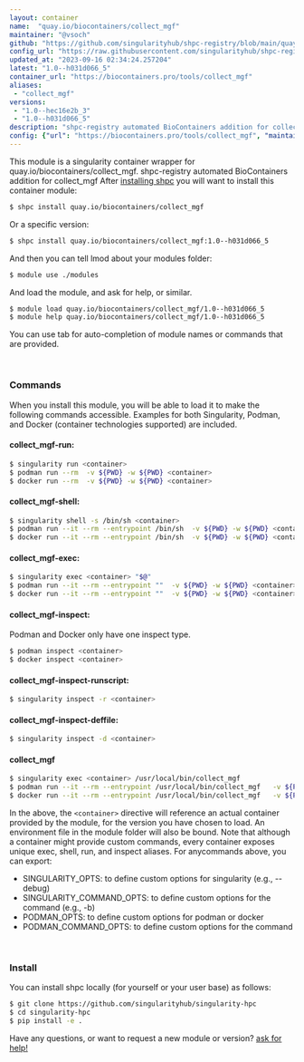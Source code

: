 ```yaml
---
layout: container
name:  "quay.io/biocontainers/collect_mgf"
maintainer: "@vsoch"
github: "https://github.com/singularityhub/shpc-registry/blob/main/quay.io/biocontainers/collect_mgf/container.yaml"
config_url: "https://raw.githubusercontent.com/singularityhub/shpc-registry/main/quay.io/biocontainers/collect_mgf/container.yaml"
updated_at: "2023-09-16 02:34:24.257204"
latest: "1.0--h031d066_5"
container_url: "https://biocontainers.pro/tools/collect_mgf"
aliases:
 - "collect_mgf"
versions:
 - "1.0--hec16e2b_3"
 - "1.0--h031d066_5"
description: "shpc-registry automated BioContainers addition for collect_mgf"
config: {"url": "https://biocontainers.pro/tools/collect_mgf", "maintainer": "@vsoch", "description": "shpc-registry automated BioContainers addition for collect_mgf", "latest": {"1.0--h031d066_5": "sha256:db072db8aa13159c7a2fc873f4eabbc1c07e260ef1bff3b69f894ca0031d9b9c"}, "tags": {"1.0--hec16e2b_3": "sha256:c65a4f373bda875cd2c457946670d30d44f4f7485a84fcb53ed159fc8eeb2bd1", "1.0--h031d066_5": "sha256:db072db8aa13159c7a2fc873f4eabbc1c07e260ef1bff3b69f894ca0031d9b9c"}, "docker": "quay.io/biocontainers/collect_mgf", "aliases": {"collect_mgf": "/usr/local/bin/collect_mgf"}}
---
```


This module is a singularity container wrapper for quay.io/biocontainers/collect_mgf.
shpc-registry automated BioContainers addition for collect_mgf
After [installing shpc](#install) you will want to install this container module:


```bash
$ shpc install quay.io/biocontainers/collect_mgf
```

Or a specific version:

```bash
$ shpc install quay.io/biocontainers/collect_mgf:1.0--h031d066_5
```

And then you can tell lmod about your modules folder:

```bash
$ module use ./modules
```

And load the module, and ask for help, or similar.

```bash
$ module load quay.io/biocontainers/collect_mgf/1.0--h031d066_5
$ module help quay.io/biocontainers/collect_mgf/1.0--h031d066_5
```

You can use tab for auto-completion of module names or commands that are provided.

<br>

### Commands

When you install this module, you will be able to load it to make the following commands accessible.
Examples for both Singularity, Podman, and Docker (container technologies supported) are included.

#### collect_mgf-run:

```bash
$ singularity run <container>
$ podman run --rm  -v ${PWD} -w ${PWD} <container>
$ docker run --rm  -v ${PWD} -w ${PWD} <container>
```

#### collect_mgf-shell:

```bash
$ singularity shell -s /bin/sh <container>
$ podman run --it --rm --entrypoint /bin/sh  -v ${PWD} -w ${PWD} <container>
$ docker run --it --rm --entrypoint /bin/sh  -v ${PWD} -w ${PWD} <container>
```

#### collect_mgf-exec:

```bash
$ singularity exec <container> "$@"
$ podman run --it --rm --entrypoint ""  -v ${PWD} -w ${PWD} <container> "$@"
$ docker run --it --rm --entrypoint ""  -v ${PWD} -w ${PWD} <container> "$@"
```

#### collect_mgf-inspect:

Podman and Docker only have one inspect type.

```bash
$ podman inspect <container>
$ docker inspect <container>
```

#### collect_mgf-inspect-runscript:

```bash
$ singularity inspect -r <container>
```

#### collect_mgf-inspect-deffile:

```bash
$ singularity inspect -d <container>
```


#### collect_mgf

```bash
$ singularity exec <container> /usr/local/bin/collect_mgf
$ podman run --it --rm --entrypoint /usr/local/bin/collect_mgf   -v ${PWD} -w ${PWD} <container> -c " $@"
$ docker run --it --rm --entrypoint /usr/local/bin/collect_mgf   -v ${PWD} -w ${PWD} <container> -c " $@"
```



In the above, the `<container>` directive will reference an actual container provided
by the module, for the version you have chosen to load. An environment file in the
module folder will also be bound. Note that although a container
might provide custom commands, every container exposes unique exec, shell, run, and
inspect aliases. For anycommands above, you can export:

 - SINGULARITY_OPTS: to define custom options for singularity (e.g., --debug)
 - SINGULARITY_COMMAND_OPTS: to define custom options for the command (e.g., -b)
 - PODMAN_OPTS: to define custom options for podman or docker
 - PODMAN_COMMAND_OPTS: to define custom options for the command

<br>

### Install

You can install shpc locally (for yourself or your user base) as follows:

```bash
$ git clone https://github.com/singularityhub/singularity-hpc
$ cd singularity-hpc
$ pip install -e .
```

Have any questions, or want to request a new module or version? [ask for help!](https://github.com/singularityhub/singularity-hpc/issues)
